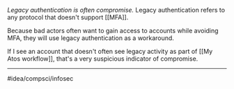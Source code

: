 *Legacy authentication is often compromise.* Legacy authentication refers to any protocol that doesn't support [[MFA]]. 

Because bad actors often want to gain access to accounts while avoiding MFA, they will use legacy authentication as a workaround. 

If I see an account that doesn't often see legacy activity as part of [[My Atos workflow]], that's a very suspicious indicator of compromise. 

---
#idea/compsci/infosec

